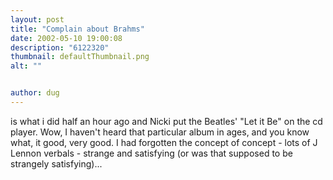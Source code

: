 ```yaml
---
layout: post
title: "Complain about Brahms"
date: 2002-05-10 19:00:08
description: "6122320"
thumbnail: defaultThumbnail.png
alt: ""


author: dug
---
```


<p>is what i did half an hour ago and Nicki put the Beatles' "Let it Be" on the cd player. Wow, I haven't heard that particular album in ages, and you know what, it good, very good. I had forgotten the concept of concept - lots of J Lennon verbals - strange and satisfying (or was that supposed to be strangely satisfying)...</p>
